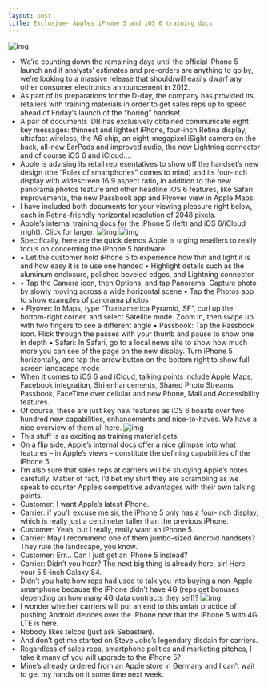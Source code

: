 ```yaml
---
layout: post
title: Exclusive- Apples iPhone 5 and iOS 6 training docs
---
```

![img](http://media.idownloadblog.com/wp-content/uploads/2012/09/iPhone-5-teaser-the-biggest-thing-to-happen-to-iPhone-since-iPhone.jpg)
* We’re counting down the remaining days until the official iPhone 5 launch and if analysts’ estimates and pre-orders are anything to go by, we’re looking to a massive release that should/will easily dwarf any other consumer electronics announcement in 2012.
* As part of its preparations for the D-day, the company has provided its retailers with training materials in order to get sales reps up to speed ahead of Friday’s launch of the “boring” handset.
* A pair of documents iDB has exclusively obtained communicate eight key messages: thinnest and lightest iPhone, four-inch Retina display, ultrafast wireless, the A6 chip, an eight-megapixel iSight camera on the back, all-new EarPods and improved audio, the new Lightning connector and of course iOS 6 and iCloud….
* Apple is advising its retail representatives to show off the handset’s new design (the “Rolex of smartphones” comes to mind) and its four-inch display with widescreen 16:9 aspect ratio, in addition to the new panorama photos feature and other headline iOS 6 features, like Safari improvements, the new Passbook app and Flyover view in Apple Maps.
* I have included both documents for your viewing pleasure right below, each in Retina-friendly horizontal resolution of 2048 pixels.
* Apple’s internal training docs for the iPhone 5 (left) and iOS 6/iCloud (right). Click for larger.
![img](http://media.idownloadblog.com/wp-content/uploads/2012/09/iPhone-5-first-look-doc-thumbnail.jpg)
![img](http://media.idownloadblog.com/wp-content/uploads/2012/09/iPhone-5-iOS-6-doc-thumbnail.jpg)
* Specifically, here are the quick demos Apple is urging resellers to really focus on concerning the iPhone 5 hardware:
* • Let the customer hold iPhone 5 to experience how thin and light it is and how easy it is to use one handed • Highlight details such as the aluminum enclosure, polished beveled edges, and Lightning connector
* • Tap the Camera icon, then Options, and tap Panorama. Capture photo by slowly moving across a wide horizontal scene • Tap the Photos app to show examples of panorama photos
* • Flyover: In Maps, type “Transamerica Pyramid, SF”, curl up the bottom-right corner, and select Satellite mode. Zoom in, then swipe up with two fingers to see a different angle • Passbook: Tap the Passbook icon. Flick through the passes with your thumb and pause to show one in depth • Safari: In Safari, go to a local news site to show how much more you can see of the page on the new display. Turn iPhone 5 horizontally, and tap the arrow button on the bottom right to show full-screen landscape mode
* When it comes to iOS 6 and iCloud, talking points include Apple Maps, Facebook integration, Siri enhancements, Shared Photo Streams, Passbook, FaceTime over cellular and new Phone, Mail and Accessibility features.
* Of course, these are just key new features as iOS 6 boasts over two hundred new capabilities, enhancements and nice-to-haves. We have a nice overview of them all here.
![img](http://media.idownloadblog.com/wp-content/uploads/2012/09/iPhone-5-black-camera-closeup-001.jpg)
* This stuff is as exciting as training material gets.
* On a flip side, Apple’s internal docs offer a nice glimpse into what features – in Apple’s views – constitute the defining capabilities of the iPhone 5.
* I’m also sure that sales reps at carriers will be studying Apple’s notes carefully. Matter of fact, I’d bet my shirt they are scrambling as we speak to counter Apple’s competitive advantages with their own talking points.
* Customer: I want Apple’s latest iPhone.
* Carrier: if you’ll excuse me sir, the iPhone 5 only has a four-inch display, which is really just a centimeter taller than the previous iPhone.
* Customer: Yeah, but I really, really want an iPhone 5.
* Carrier: May I recommend one of them jumbo-sized Android handsets? They rule the landscape, you know.
* Customer: Err… Can I just get an iPhone 5 instead?
* Carrier: Didn’t you hear? The next big thing is already here, sir! Here, your 5.5-inch Galaxy S4.
* Didn’t you hate how reps had used to talk you into buying a non-Apple smartphone because the iPhone didn’t have 4G (reps get bonuses depending on how many 4G data contracts they sell)?
![img](http://media.idownloadblog.com/wp-content/uploads/2012/09/iPhone-20-and-Galaxy-S23.jpg)
* I wonder whether carriers will put an end to this unfair practice of pushing Android devices over the iPhone now that the iPhone 5 with 4G LTE is here.
* Nobody likes telcos (just ask Sebastien).
* And don’t get me started on Steve Jobs’s legendary disdain for carriers.
* Regardless of sales reps, smartphone politics and marketing pitches, I take it many of you will upgrade to the iPhone 5?
* Mine’s already ordered from an Apple store in Germany and I can’t wait to get my hands on it some time next week.

